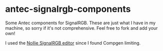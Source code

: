 # antec-signalrgb-components
Some Antec components for SignalRGB. These are just what I have in my machine, so sorry if it's not comprehensive. Feel free to fork and add your own!

I used the [Nollie SignalRGB editor](https://github.com/qiangqiang101/Nollie-SignalRGB-Component-Editor) since I found Compgen limiting.
